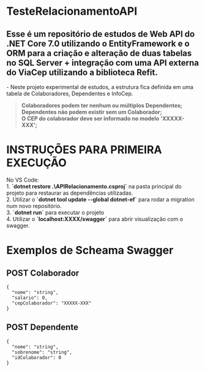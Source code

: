 # TesteRelacionamentoAPI
Esse é um repositório de estudos de Web API do .NET Core 7.0 utilizando o EntityFramework e o ORM para a criação e alteração de duas tabelas no SQL Server + integração com uma API externa do ViaCep utilizando a biblioteca Refit. <br>
---
<p> - Neste projeto experimental de estudos, a estrutura fica definida em uma tabela de Colaboradores, Dependentes e InfoCep.</p>

<p>
 
> <strong>Colaboradores podem ter nenhum ou múltiplos Dependentes;</strong> <br>
> <strong>Dependentes não podem existir sem um Colaborador;</strong> <br>
> <strong>O CEP do colaborador deve ser informado no modelo 'XXXXX-XXX';</strong> <br>

</p>

# INSTRUÇÕES PARA PRIMEIRA EXECUÇÃO
<p>
No VS Code:<br>
 1. <strong>`dotnet restore .\APIRelacionamento.csproj`</strong> na pasta principal do projeto para restaurar as dependências utilizadas. <br>
 2. Utilizar o <strong>`dotnet tool update --global dotnet-ef`</strong> para rodar a migration num novo repositório. <br>
 3. <strong>`dotnet run`</strong> para executar o projeto <br> 
 4. Utilizar o <strong>`localhost:XXXX/swagger`</strong> para abrir visualização com o swagger. 
</p>

# Exemplos de Scheama Swagger
<h2>POST Colaborador</h2>
<p>
 
```
{
  "nome": "string",
  "salario": 0,
  "cepColaborador": "XXXXX-XXX"
}
```
</p>
<h2>POST Dependente</h2>
<p>

```
{
  "nome": "string",
  "sobrenome": "string",
  "idColaborador": 0
}
```
</p>
